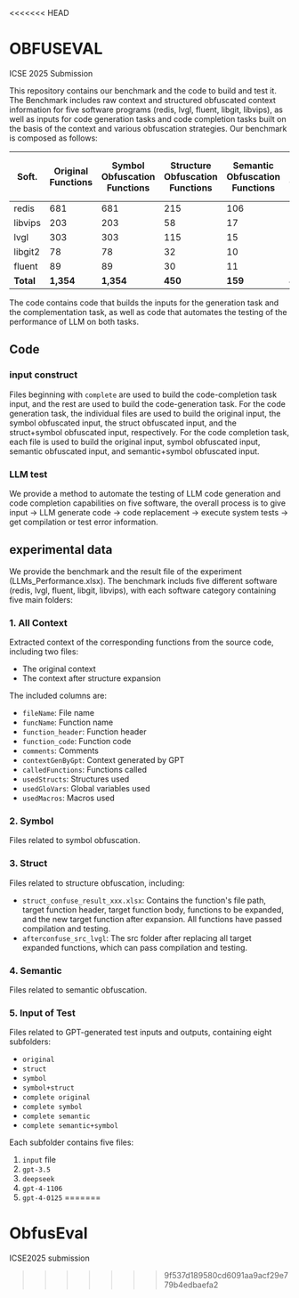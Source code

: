 <<<<<<< HEAD
# OBFUSEVAL
ICSE 2025 Submission

This repository contains our benchmark and the code to build and test it.  The Benchmark includes raw context and structured obfuscated context information for five software programs (redis, lvgl, fluent, libgit, libvips), as well as inputs for code generation tasks and code completion tasks built on the basis of the context and various obfuscation strategies. Our benchmark is composed as follows:

| Soft.  | Original Functions | Symbol Obfuscation Functions | Structure Obfuscation Functions | Semantic Obfuscation Functions | Symbol + Structure Obfuscation Functions | Symbol + Semantic Obfuscation Functions |
|--------|--------------------|------------------------------|---------------------------------|--------------------------------|------------------------------------------|----------------------------------------|
| redis  | 681                | 681                          | 215                             | 106                            | 215                                      | 106                                    |
| libvips| 203                | 203                          | 58                              | 17                             | 58                                       | 17                                     |
| lvgl   | 303                | 303                          | 115                             | 15                             | 115                                      | 15                                     |
| libgit2| 78                 | 78                           | 32                              | 10                             | 32                                       | 10                                     |
| fluent | 89                 | 89                           | 30                              | 11                             | 30                                       | 11                                     |
| **Total** | **1,354**         | **1,354**                    | **450**                         | **159**                        | **450**                                  | **159**                                |

The code contains code that builds the inputs for the generation task and the complementation task, as well as code that automates the testing of the performance of LLM on both tasks.

## Code

### input construct

Files beginning with `complete` are used to build the code-completion task input, and the rest are used to build the code-generation task. For the code generation task, the individual files are used to build the original input, the symbol obfuscated input, the struct obfuscated input, and the struct+symbol obfuscated input, respectively. For the code completion task, each file is used to build the original input, symbol obfuscated input, semantic obfuscated input, and semantic+symbol obfuscated input.

### LLM test

We provide a method to automate the testing of LLM code generation and code completion capabilities on five software, the overall process is to give input -> LLM generate code -> code replacement -> execute system tests -> get compilation or test error information.

## experimental data

We provide the benchmark and the result file of the experiment (LLMs_Performance.xlsx). The benchmark includs five different software (redis, lvgl, fluent, libgit, libvips), with each software category containing five main folders:

### 1. All Context
Extracted context of the corresponding functions from the source code, including two files:
- The original context
- The context after structure expansion

The included columns are:
- `fileName`: File name
- `funcName`: Function name
- `function_header`: Function header
- `function_code`: Function code
- `comments`: Comments
- `contextGenByGpt`: Context generated by GPT
- `calledFunctions`: Functions called
- `usedStructs`: Structures used
- `usedGloVars`: Global variables used
- `usedMacros`: Macros used

### 2. Symbol
Files related to symbol obfuscation.

### 3. Struct
Files related to structure obfuscation, including:
- `struct_confuse_result_xxx.xlsx`: Contains the function's file path, target function header, target function body, functions to be expanded, and the new target function after expansion. All functions have passed compilation and testing.
- `afterconfuse_src_lvgl`: The src folder after replacing all target expanded functions, which can pass compilation and testing.

### 4. Semantic
Files related to semantic obfuscation.

### 5. Input of Test
Files related to GPT-generated test inputs and outputs, containing eight subfolders:
- `original`
- `struct`
- `symbol`
- `symbol+struct`
- `complete original`
- `complete symbol`
- `complete semantic`
- `complete semantic+symbol`

Each subfolder contains five files:
1. `input` file
2. `gpt-3.5`
3. `deepseek`
4. `gpt-4-1106`
5. `gpt-4-0125`
=======
# ObfusEval
ICSE2025 submission
>>>>>>> 9f537d189580cd6091aa9acf29e779b4edbaefa2

